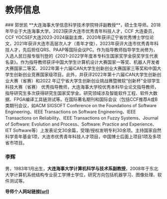 # 教师信息
<ProjectCard image='/members/gsk.jpeg'>
### 郭世凯
**大连海事大学信息科学技术学院特评副教授**，硕士生导师。2018年毕业于大连海事大学。2023获评大连市优秀青年科技人才，CCF 大连委员，CCF YOCSEF大连2023-2024届副主席，2020年获评辽宁省优秀博士学位论文，2021年获评大连市高层次人才（青年才俊），2023年获评大连市优秀青年科技人才，先后担任QRS、PAAP等国际会议PC。作为指导教师指导学生尚修为，入选人民日报专版刊登的《2021-2022学年度本专科生国家奖学金获奖学生代表名录》。作为指导教师获评中国大学生计算机设计大赛国家一等奖、机器人开发者大赛国家二等奖、2022年第十六届iCAN大学生创新创业大赛国家三等奖和中国大学生创新创业竞赛国家级项目。此外，并获评2022年第十六届iCAN大学生创新创业大赛（省赛）和2022 年辽宁省大学生创新创业挑战赛暨微软“创新杯”全球学生科技大赛（省赛） 优秀指导教师，大连海事大学校优秀本科毕业论文指导教师，指导研究生多次获得研究生国家奖学金。研究领域涉及智能软件工程、软件大数据、FPGA编译工具链测试等。在国际著名期刊和国际会议（包括CCF推荐A或B类期刊会议，如ACM SIGSOFT Conference on the Foundations of Software Engineering、IEEE Transactions on Software Engineering、IEEE Transactions on Reliability、IEEE Transactions on Fuzzy Systems、Journal of Software: Evolution and Process、Software: Practice and Experience、IET Software等）上发表论文30余篇，受理/授权发明专利30余项。主持国家自然科学青年基金1项，大连市优秀青年科技人才项目，中国博士后面上项目1项及多项省市项目。


</ProjectCard>

<ProjectCard image='/members/lh.jpeg'>

### 李辉
男，1983年1月出生，**大连海事大学计算机科学与技术系副教授**，2008年于东北大学计算机系统结构专业获工学博士学位，研究方向包括机器学习、图像处理、软件测试等。

</ProjectCard>

**导师个人网站链接[[url](www.baidu,com)]**

